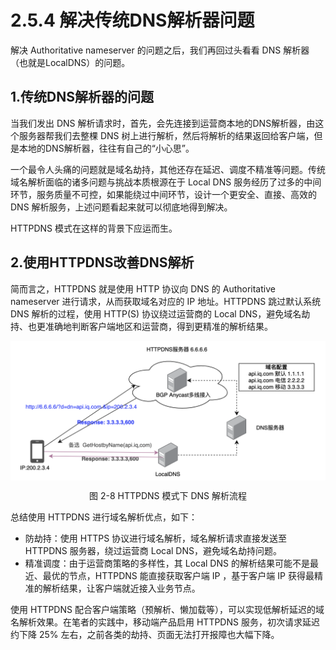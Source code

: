 # 2.5.4 解决传统DNS解析器问题

解决 Authoritative nameserver 的问题之后，我们再回过头看看 DNS 解析器（也就是LocalDNS）的问题。

## 1.传统DNS解析器的问题

当我们发出 DNS 解析请求时，首先，会先连接到运营商本地的DNS解析器，由这个服务器帮我们去整棵 DNS 树上进行解析，然后将解析的结果返回给客户端，但是本地的DNS解析器，往往有自己的“小心思”。

一个最令人头痛的问题就是域名劫持，其他还存在延迟、调度不精准等问题。传统域名解析面临的诸多问题与挑战本质根源在于 Local DNS 服务经历了过多的中间环节，服务质量不可控，如果能绕过中间环节，设计一个更安全、直接、高效的 DNS 解析服务，上述问题看起来就可以彻底地得到解决。

HTTPDNS 模式在这样的背景下应运而生。

## 2.使用HTTPDNS改善DNS解析

简而言之，HTTPDNS 就是使用 HTTP 协议向 DNS 的 Authoritative nameserver 进行请求，从而获取域名对应的 IP 地址。HTTPDNS 跳过默认系统 DNS 解析的过程，使用 HTTP(S) 协议绕过运营商的 Local DNS，避免域名劫持、也更准确地判断客户端地区和运营商，得到更精准的解析结果。

<div  align="center">
	<img src="../assets/httpdns.png" width = "520"  align=center />
	<p>图 2-8 HTTPDNS 模式下 DNS 解析流程</p>
</div>

总结使用 HTTPDNS 进行域名解析优点，如下：

- 防劫持：使用 HTTPS 协议进行域名解析，域名解析请求直接发送至 HTTPDNS 服务器，绕过运营商 Local DNS，避免域名劫持问题。
- 精准调度：由于运营商策略的多样性，其 Local DNS 的解析结果可能不是最近、最优的节点，HTTPDNS 能直接获取客户端 IP ，基于客户端 IP 获得最精准的解析结果，让客户端就近接入业务节点。

使用 HTTPDNS 配合客户端策略（预解析、懒加载等），可以实现低解析延迟的域名解析效果。在笔者的实践中，移动端产品启用 HTTPDNS 服务，初次请求延迟约下降 25% 左右，之前各类的劫持、页面无法打开报障也大幅下降。